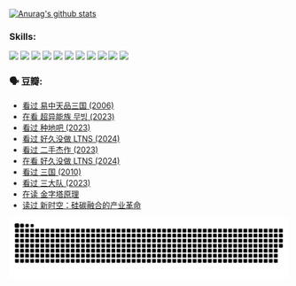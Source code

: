 
[![Anurag's github stats](https://github-readme-stats.vercel.app/api?username=w940853815)](https://github.com/anuraghazra/github-readme-stats)

### Skills:

<code><img height="32" src="https://cdn.jsdelivr.net/npm/simple-icons@v5/icons/python.svg"></code>
<code><img height="32" src="https://cdn.jsdelivr.net/npm/simple-icons@v5/icons/javascript.svg"></code>
<code><img height="32" src="https://cdn.jsdelivr.net/npm/simple-icons@v5/icons/django.svg"></code>
<code><img height="32" src="https://cdn.jsdelivr.net/npm/simple-icons@v5/icons/flask.svg"></code>
<code><img height="32" src="https://cdn.jsdelivr.net/npm/simple-icons@v5/icons/vuetify.svg"></code>
<code><img height="32" src="https://cdn.jsdelivr.net/npm/simple-icons@v5/icons/git.svg"></code>
<code><img height="32" src="https://cdn.jsdelivr.net/npm/simple-icons@v5/icons/docker.svg"></code>
<code><img height="32" src="https://cdn.jsdelivr.net/npm/simple-icons@v5/icons/postgresql.svg"></code>
<code><img height="32" src="https://cdn.jsdelivr.net/npm/simple-icons@v5/icons/elasticsearch.svg"></code>
<code><img height="32" src="https://cdn.jsdelivr.net/npm/simple-icons@v5/icons/macos.svg"></code>
<code><img height="32" src="https://cdn.jsdelivr.net/npm/simple-icons@v5/icons/linux.svg"></code>

### 🗣 豆瓣:

<!-- DOUBAN-ACTIVITIES:START -->
- [看过 易中天品三国‎ (2006)](https://www.douban.com/people/136069238/status/4529910812/?_i=09309700)
- [在看 超异能族 무빙‎ (2023)](https://www.douban.com/people/136069238/status/4527291077/?_i=09309700)
- [看过 种地吧‎ (2023)](https://www.douban.com/people/136069238/status/4527289637/?_i=09309700)
- [看过 好久没做 LTNS‎ (2024)](https://www.douban.com/people/136069238/status/4527289515/?_i=09309700)
- [看过 二手杰作‎ (2023)](https://www.douban.com/people/136069238/status/4522502716/?_i=09309700)
- [在看 好久没做 LTNS‎ (2024)](https://www.douban.com/people/136069238/status/4521969883/?_i=09309700)
- [看过 三国‎ (2010)](https://www.douban.com/people/136069238/status/4521634661/?_i=09309700)
- [看过 三大队‎ (2023)](https://www.douban.com/people/136069238/status/4510323325/?_i=09309700)
- [在读 金字塔原理](https://www.douban.com/people/136069238/status/4507497587/?_i=09309700)
- [读过 新时空：硅碳融合的产业革命](https://www.douban.com/people/136069238/status/4506659177/?_i=09309700)
<!-- DOUBAN-ACTIVITIES:END -->


![Snake animation](https://raw.githubusercontent.com/w940853815/w940853815/output/github-contribution-grid-snake.svg)

<!--
**w940853815/w940853815** is a ✨ _special_ ✨ repository because its `README.md` (this file) appears on your GitHub profile.

Here are some ideas to get you started:

- 🔭 I’m currently working on ...
- 🌱 I’m currently learning ...
- 👯 I’m looking to collaborate on ...
- 🤔 I’m looking for help with ...
- 💬 Ask me about ...
- 📫 How to reach me: ...
- 😄 Pronouns: ...
- ⚡ Fun fact: ...
-->
